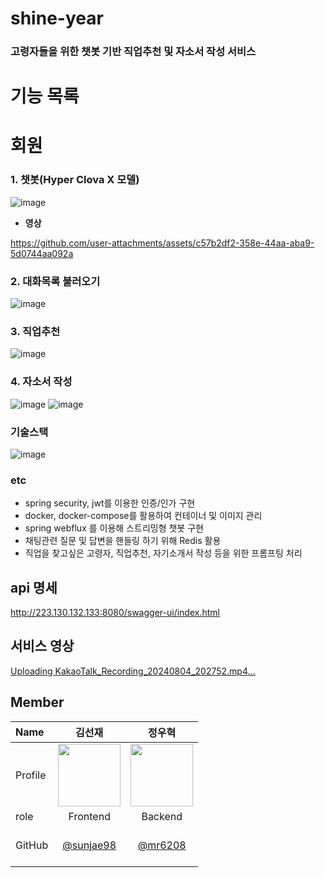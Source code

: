 # shine-year
### 고령자들을 위한 챗봇 기반 직업추천 및 자소서 작성 서비스
# 기능 목록
# **회원**
### 1. 챗봇(Hyper Clova X 모델)
   ![image](https://github.com/user-attachments/assets/4a73018d-53f4-4a8e-979c-f529bdbfc667)
  - **영상**

https://github.com/user-attachments/assets/c57b2df2-358e-44aa-aba9-5d0744aa092a
### 2. 대화목록 불러오기
  ![image](https://github.com/user-attachments/assets/aaf2db1b-c667-4360-a7d3-21d46b75c5d2)
### 3. 직업추천
  ![image](https://github.com/user-attachments/assets/f7267cfb-04b8-4084-b0ad-df94e30e28b9)
### 4. 자소서 작성
  ![image](https://github.com/user-attachments/assets/70e52010-3892-44a0-bf3e-5325a27ce77c)
  ![image](https://github.com/user-attachments/assets/e358a548-333d-4459-8af9-c2706eb01486)
  
### 기술스택
  ![image](https://github.com/user-attachments/assets/a05221df-f2a7-467f-89d4-d4ab87a1b6d7)

### etc
- spring security, jwt를 이용한 인증/인가 구현
- docker, docker-compose를 활용하여 컨테이너 및 이미지 관리
- spring webflux 를 이용해 스트리밍형 챗봇 구현
- 채팅관련 질문 및 답변을 핸들링 하기 위해 Redis 활용
- 직업을 찾고싶은 고령자, 직업추천, 자기소개서 작성 등을 위한 프롬프팅 처리

## api 명세
 http://223.130.132.133:8080/swagger-ui/index.html

 ## 서비스 영상
[ Uploading KakaoTalk_Recording_20240804_202752.mp4…](https://github.com/user-attachments/assets/fc974188-cf82-4952-a04d-aa71ba147599)

## Member
| Name    |                   <center>김선재</center>                   |                    <center>정우혁</center>                    | 
| :------ | :---------------------------------------------------------: | :-----------------------------------------------------------: |
| Profile | <img src="https://github.com/2023WB-TeamB/Backend/assets/154852834/0fd13847-9bf0-4987-8ba0-8cbf4200ff3a" width="100" height="100">  |   <img src="https://github.com/TUK2024CD-Studymate/.github/assets/83015089/525fdd33-3323-488a-a4c3-7d51dbf9c95a" width="100" height="100">  |
| role    |                 Frontend<br>                 |                  <center> Backend </center>                  |
| GitHub  | <center>[@sunjae98](https://github.com/sunjae98)</center> | &nbsp;&nbsp;<center>[@mr6208](https://github.com/mr6208)</center>&nbsp;&nbsp; |
